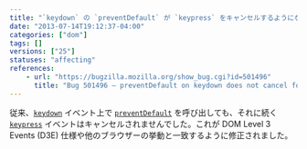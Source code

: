 ```yaml
---
title: "`keydown` の `preventDefault` が `keypress` をキャンセルするようになりました"
date: "2013-07-14T19:12:37-04:00"
categories: ["dom"]
tags: []
versions: ["25"]
statuses: "affecting"
references:
    - url: "https://bugzilla.mozilla.org/show_bug.cgi?id=501496"
      title: "Bug 501496 – preventDefault on keydown does not cancel following keypress"
---
```

従来、[`keydown`](https://developer.mozilla.org/docs/Web/Reference/Events/keydown) イベント上で [`preventDefault`](https://developer.mozilla.org/docs/Web/API/event.preventDefault) を呼び出しても、それに続く [`keypress`](https://developer.mozilla.org/docs/Web/Reference/Events/keypress) イベントはキャンセルされませんでした。これが DOM Level 3 Events (D3E) 仕様や他のブラウザーの挙動と一致するように修正されました。
